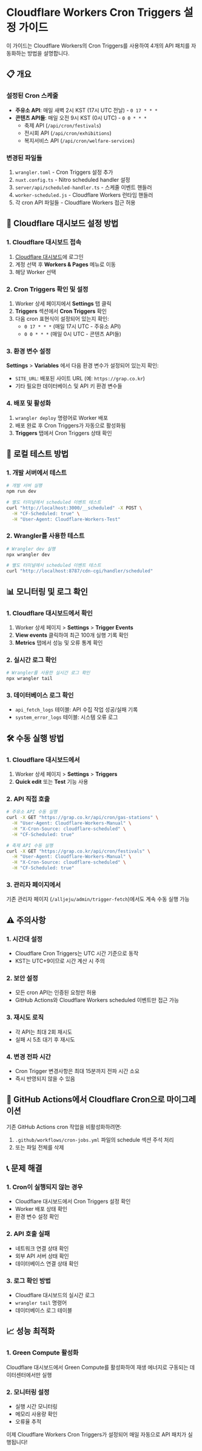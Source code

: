 # Cloudflare Workers Cron Triggers 설정 가이드

이 가이드는 Cloudflare Workers의 Cron Triggers를 사용하여 4개의 API 패치를 자동화하는 방법을 설명합니다.

## 📋 개요

### 설정된 Cron 스케줄
- **주유소 API**: 매일 새벽 2시 KST (17시 UTC 전날) - `0 17 * * *`
- **콘텐츠 API들**: 매일 오전 9시 KST (0시 UTC) - `0 0 * * *`
  - 축제 API (`/api/cron/festivals`)
  - 전시회 API (`/api/cron/exhibitions`)
  - 복지서비스 API (`/api/cron/welfare-services`)

### 변경된 파일들
1. `wrangler.toml` - Cron Triggers 설정 추가
2. `nuxt.config.ts` - Nitro scheduled handler 설정
3. `server/api/scheduled-handler.ts` - 스케줄 이벤트 핸들러
4. `worker-scheduled.js` - Cloudflare Workers 런타임 핸들러
5. 각 cron API 파일들 - Cloudflare Workers 접근 허용

## 🚀 Cloudflare 대시보드 설정 방법

### 1. Cloudflare 대시보드 접속
1. [Cloudflare 대시보드](https://dash.cloudflare.com)에 로그인
2. 계정 선택 후 **Workers & Pages** 메뉴로 이동
3. 해당 Worker 선택

### 2. Cron Triggers 확인 및 설정
1. Worker 상세 페이지에서 **Settings** 탭 클릭
2. **Triggers** 섹션에서 **Cron Triggers** 확인
3. 다음 cron 표현식이 설정되어 있는지 확인:
   - `0 17 * * *` (매일 17시 UTC - 주유소 API)
   - `0 0 * * *` (매일 0시 UTC - 콘텐츠 API들)

### 3. 환경 변수 설정
**Settings** > **Variables** 에서 다음 환경 변수가 설정되어 있는지 확인:
- `SITE_URL`: 배포된 사이트 URL (예: `https://grap.co.kr`)
- 기타 필요한 데이터베이스 및 API 키 환경 변수들

### 4. 배포 및 활성화
1. `wrangler deploy` 명령어로 Worker 배포
2. 배포 완료 후 Cron Triggers가 자동으로 활성화됨
3. **Triggers** 탭에서 Cron Triggers 상태 확인

## 🔧 로컬 테스트 방법

### 1. 개발 서버에서 테스트
```bash
# 개발 서버 실행
npm run dev

# 별도 터미널에서 scheduled 이벤트 테스트
curl "http://localhost:3000/__scheduled" -X POST \
  -H "CF-Scheduled: true" \
  -H "User-Agent: Cloudflare-Workers-Test"
```

### 2. Wrangler를 사용한 테스트
```bash
# Wrangler dev 실행
npx wrangler dev

# 별도 터미널에서 scheduled 이벤트 테스트
curl "http://localhost:8787/cdn-cgi/handler/scheduled"
```

## 📊 모니터링 및 로그 확인

### 1. Cloudflare 대시보드에서 확인
1. Worker 상세 페이지 > **Settings** > **Trigger Events**
2. **View events** 클릭하여 최근 100개 실행 기록 확인
3. **Metrics** 탭에서 성능 및 오류 통계 확인

### 2. 실시간 로그 확인
```bash
# Wrangler를 사용한 실시간 로그 확인
npx wrangler tail
```

### 3. 데이터베이스 로그 확인
- `api_fetch_logs` 테이블: API 수집 작업 성공/실패 기록
- `system_error_logs` 테이블: 시스템 오류 로그

## 🛠️ 수동 실행 방법

### 1. Cloudflare 대시보드에서
1. Worker 상세 페이지 > **Settings** > **Triggers**
2. **Quick edit** 또는 **Test** 기능 사용

### 2. API 직접 호출
```bash
# 주유소 API 수동 실행
curl -X GET "https://grap.co.kr/api/cron/gas-stations" \
  -H "User-Agent: Cloudflare-Workers-Manual" \
  -H "X-Cron-Source: cloudflare-scheduled" \
  -H "CF-Scheduled: true"

# 축제 API 수동 실행
curl -X GET "https://grap.co.kr/api/cron/festivals" \
  -H "User-Agent: Cloudflare-Workers-Manual" \
  -H "X-Cron-Source: cloudflare-scheduled" \
  -H "CF-Scheduled: true"
```

### 3. 관리자 페이지에서
기존 관리자 페이지 (`/alljeju/admin/trigger-fetch`)에서도 계속 수동 실행 가능

## ⚠️ 주의사항

### 1. 시간대 설정
- Cloudflare Cron Triggers는 UTC 시간 기준으로 동작
- KST는 UTC+9이므로 시간 계산 시 주의

### 2. 보안 설정
- 모든 cron API는 인증된 요청만 허용
- GitHub Actions와 Cloudflare Workers scheduled 이벤트만 접근 가능

### 3. 재시도 로직
- 각 API는 최대 2회 재시도
- 실패 시 5초 대기 후 재시도

### 4. 변경 전파 시간
- Cron Trigger 변경사항은 최대 15분까지 전파 시간 소요
- 즉시 반영되지 않을 수 있음

## 🔄 GitHub Actions에서 Cloudflare Cron으로 마이그레이션

기존 GitHub Actions cron 작업을 비활성화하려면:
1. `.github/workflows/cron-jobs.yml` 파일의 schedule 섹션 주석 처리
2. 또는 파일 전체를 삭제

## 📞 문제 해결

### 1. Cron이 실행되지 않는 경우
- Cloudflare 대시보드에서 Cron Triggers 설정 확인
- Worker 배포 상태 확인
- 환경 변수 설정 확인

### 2. API 호출 실패
- 네트워크 연결 상태 확인
- 외부 API 서버 상태 확인
- 데이터베이스 연결 상태 확인

### 3. 로그 확인 방법
- Cloudflare 대시보드의 실시간 로그
- `wrangler tail` 명령어
- 데이터베이스 로그 테이블

## 📈 성능 최적화

### 1. Green Compute 활성화
Cloudflare 대시보드에서 Green Compute를 활성화하여 재생 에너지로 구동되는 데이터센터에서만 실행

### 2. 모니터링 설정
- 실행 시간 모니터링
- 메모리 사용량 확인
- 오류율 추적

이제 Cloudflare Workers Cron Triggers가 설정되어 매일 자동으로 API 패치가 실행됩니다!
